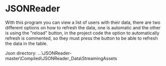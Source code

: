 # JSONReader

With this program you can view a list of users with their data, 
there are two different options on how to refresh the data, 
one is automatic and the other is using the "reload" button, 
in the project code the option to automatically refresh is commented, 
so they must press the button to be able to refresh the data in the table.


Json directory: ...\JSONReader-master\Compiled\JSONReader_Data\StreamingAssets
